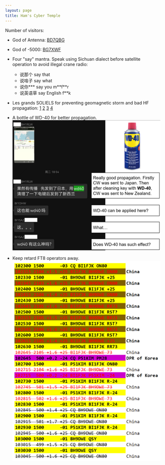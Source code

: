 ```yaml
---
layout: page
title: Ham's Cyber Temple
---
```

<script async src="//busuanzi.ibruce.info/busuanzi/2.3/busuanzi.pure.mini.js"></script>
<span id="busuanzi_container_site_uv">Number of visitors: <span id="busuanzi_value_site_uv"></span></span>

<!--[![/pictures/stc_incense_burner.png](/pictures/stc_incense_burner.png)](https://www.stcai.com/xpsc)-->
- God of Antenna: [BD7QBG](https://www.qrz.com/db/BD7QBG)
- God of -5000: [BG7XWF](https://www.qrz.com/db/BG7XWF)
- Four "say" mantra. Speak using Sichuan dialect before satellite operation to avoid illegal crane radio:
  - 说那个 say that
  - 说啥子 say what
  - 说你\*\*\* say you m\*\*f\*\*r
  - 说英语草 say English f\*\*k
- Les grands SOLIELS for preventing geomagnetic storm and bad HF propagation: [1](https://en.wikipedia.org/wiki/Kim_Jong_Un) [2](https://en.wikipedia.org/wiki/Park_Chung_Hee) [3](https://en.wikipedia.org/wiki/Donald_Trump) [4](https://www.qrz.com/db/BI1FJK)

- A bottle of WD-40 for better propagation.
![/pictures/WD-40.png](/pictures/WD-40.png)

- Keep retard FT8 operators away.
![/pictures/sb_ft8.png](/pictures/sb_ft8.png)

